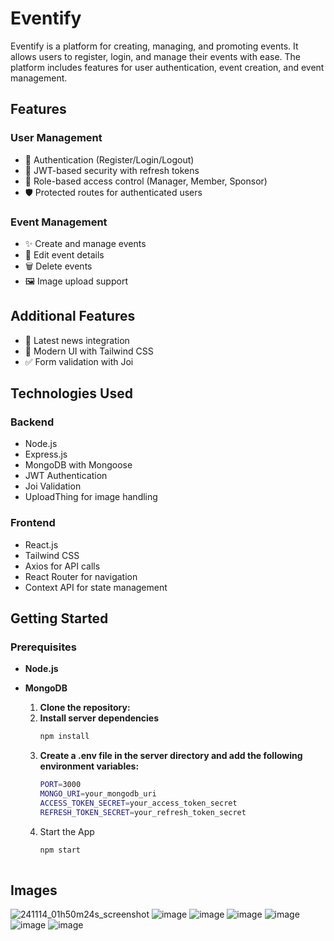 # Eventify

Eventify is a platform for creating, managing, and promoting events. It allows users to register, login, and manage their events with ease. The platform includes features for user authentication, event creation, and event management.



## Features

### User Management
- 👤 Authentication (Register/Login/Logout)
- 🔐 JWT-based security with refresh tokens
- 👥 Role-based access control (Manager, Member, Sponsor)
- 🛡️ Protected routes for authenticated users
  
### Event Management
- ✨ Create and manage events
- 📝 Edit event details
- 🗑️ Delete events
- 🖼️ Image upload support

## Additional Features
- 📰 Latest news integration
- 🎨 Modern UI with Tailwind CSS
- ✅ Form validation with Joi


## Technologies Used
### Backend
- Node.js
- Express.js
- MongoDB with Mongoose
- JWT Authentication
- Joi Validation
- UploadThing for image handling

### Frontend
- React.js
- Tailwind CSS
- Axios for API calls
- React Router for navigation
- Context API for state management

## Getting Started

### Prerequisites

- **Node.js**
- **MongoDB**

  1. **Clone the repository:**
  2. **Install server dependencies**
     ```bash
     npm install
  4. **Create a .env file in the server directory and add the following environment variables:**
     ```bash
     PORT=3000
     MONGO_URI=your_mongodb_uri
     ACCESS_TOKEN_SECRET=your_access_token_secret
     REFRESH_TOKEN_SECRET=your_refresh_token_secret   
  5. Start the App
      ```bash
      npm start
    

  
## Images

![241114_01h50m24s_screenshot](https://github.com/user-attachments/assets/a18488de-19c5-4244-9c2a-a250175342b5)
![image](https://github.com/user-attachments/assets/171d8f3f-e186-4dbf-ab27-1e07f7d1ec0c)
![image](https://github.com/user-attachments/assets/f89f51c9-cade-4b4e-9867-bbbb28266975)
![image](https://github.com/user-attachments/assets/34fb69be-76ce-4fdc-a504-d820a5657877)
![image](https://github.com/user-attachments/assets/c7cd9397-7d22-4f31-88e5-9a13fe356e5a)
![image](https://github.com/user-attachments/assets/bb7ba246-3e72-4bc3-8317-d519568b58b1)
![image](https://github.com/user-attachments/assets/df888c56-1297-4aec-b0e6-c30163672df0)

